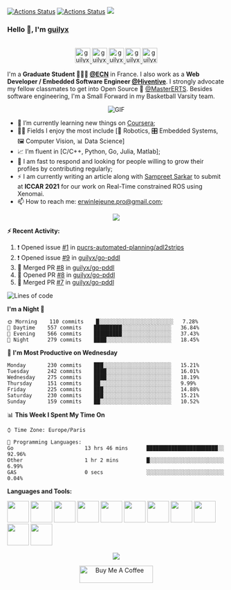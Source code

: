 [![Actions Status](https://github.com/guilyx/guilyx/workflows/wakatime-stats/badge.svg)](https://github.com/guilyx/guilyx/actions)
[![Actions Status](https://github.com/guilyx/guilyx/workflows/update-gh-activity/badge.svg)](https://github.com/guilyx/guilyx/actions)
![](https://visitor-badge.glitch.me/badge?page_id=guilyx.guilyx)

### Hello 👋, I'm [guilyx](https://guilyx.github.io) 

<p align="center">
<br/>
<a href="https://twitter.com/spida_rwin">
  <img alt="guilyx | Twitter" width="35px" src="https://image.flaticon.com/icons/svg/2111/2111703.svg" />
</a>
<a href="https://www.linkedin.com/in/erwinlejeune-lkn">
  <img alt="guilyx's LinkdeIN" width="35px" src="https://image.flaticon.com/icons/svg/2111/2111465.svg" />
</a>
<a href="https://www.facebook.com/erwin.lejeune">
  <img alt="guilyx's Facebook" width="35px" src="https://image.flaticon.com/icons/svg/2111/2111342.svg" />
</a>
<a href="https://www.instagram.com/spid_erwin">
  <img alt="guilyx's Instagram" width="35px" src="https://image.flaticon.com/icons/svg/2111/2111421.svg" />
</a>
<a href="https://open.spotify.com/user/11147618695?si=zZFn6uAGRLyoU02lsG50GA">
  <img alt="guilyx's Spotify" width="35px" src="https://image.flaticon.com/icons/svg/2111/2111627.svg" />
</a>
</p>

I'm a **Graduate Student 👨🏽‍💼 [@ECN](https://www.ec-nantes.fr)** in France. I also work as a **Web Developer / Embedded Software Engineer [@Hiventive](https://www.hiventive.com)**. I strongly advocate my fellow classmates to get into Open Source 📢 [@MasterERTS](https://github.com/MasterERTS). Besides software engineering, I'm a Small Forward in my Basketball Varsity team.

<p align="center">
<img align="center" alt="GIF" src="https://media1.tenor.com/images/1c6140897565e34a4e98f618e220dc0d/tenor.gif?itemid=9358372" />
</p>

- 📖 I’m currently learning new things on [Coursera](https://www.coursera.org);
- 🤹🏽 Fields I enjoy the most include [🤖 Robotics, 🎛 Embedded Systems, 🖼 Computer Vision, 📊 Data Science]
- 📈 I’m fluent in [C/C++, Python, Go, Julia, Matlab];
- 💬 I am fast to respond and looking for people willing to grow their profiles by contributing regularly;
- ⚡️ I am currently writing an article along with [Sampreet Sarkar](https://github.com/sampreets3) to submit at **ICCAR 2021** for our work on Real-Time constrained ROS using Xenomai.
- 📫 How to reach me: <erwinlejeune.pro@gmail.com>;

<p align="center">
  <img alig src="https://github-profile-trophy.vercel.app/?username=guilyx&column=6&rank=SSS,SS,S,AAA,AA,A,B,C" />
</p>


**:zap: Recent Activity:**

<!--START_SECTION:activity-->
1. ❗️ Opened issue [#1](https://github.com/pucrs-automated-planning/adl2strips/issues/1) in [pucrs-automated-planning/adl2strips](https://github.com/pucrs-automated-planning/adl2strips)
2. ❗️ Opened issue [#9](https://github.com/guilyx/go-pddl/issues/9) in [guilyx/go-pddl](https://github.com/guilyx/go-pddl)
3. 🎉 Merged PR [#8](https://github.com/guilyx/go-pddl/pull/8) in [guilyx/go-pddl](https://github.com/guilyx/go-pddl)
4. 💪 Opened PR [#8](https://github.com/guilyx/go-pddl/pull/8) in [guilyx/go-pddl](https://github.com/guilyx/go-pddl)
5. 🎉 Merged PR [#7](https://github.com/guilyx/go-pddl/pull/7) in [guilyx/go-pddl](https://github.com/guilyx/go-pddl)
<!--END_SECTION:activity-->

<!--START_SECTION:waka-->
![Lines of code](https://img.shields.io/badge/From%20Hello%20World%20I%27ve%20Written-17.5%20million%20lines%20of%20code-blue)

**I'm a Night 🦉** 

```text
🌞 Morning    110 commits    █░░░░░░░░░░░░░░░░░░░░░░░░   7.28% 
🌆 Daytime    557 commits    █████████░░░░░░░░░░░░░░░░   36.84% 
🌃 Evening    566 commits    █████████░░░░░░░░░░░░░░░░   37.43% 
🌙 Night      279 commits    ████░░░░░░░░░░░░░░░░░░░░░   18.45%

```
📅 **I'm Most Productive on Wednesday** 

```text
Monday       230 commits    ███░░░░░░░░░░░░░░░░░░░░░░   15.21% 
Tuesday      242 commits    ████░░░░░░░░░░░░░░░░░░░░░   16.01% 
Wednesday    275 commits    ████░░░░░░░░░░░░░░░░░░░░░   18.19% 
Thursday     151 commits    ██░░░░░░░░░░░░░░░░░░░░░░░   9.99% 
Friday       225 commits    ███░░░░░░░░░░░░░░░░░░░░░░   14.88% 
Saturday     230 commits    ███░░░░░░░░░░░░░░░░░░░░░░   15.21% 
Sunday       159 commits    ██░░░░░░░░░░░░░░░░░░░░░░░   10.52%

```


📊 **This Week I Spent My Time On** 

```text
⌚︎ Time Zone: Europe/Paris

💬 Programming Languages: 
Go                       13 hrs 46 mins      ███████████████████████░░   92.96% 
Other                    1 hr 2 mins         █░░░░░░░░░░░░░░░░░░░░░░░░   6.99% 
GAS                      0 secs              ░░░░░░░░░░░░░░░░░░░░░░░░░   0.04%

```


<!--END_SECTION:waka-->

**Languages and Tools:**  

<code><img height="50" src="https://image.flaticon.com/icons/svg/2861/2861557.svg"></code>
<code><img height="50" src="https://image.flaticon.com/icons/svg/3190/3190604.svg"></code>
<code><img height="50" src="https://image.flaticon.com/icons/svg/2942/2942156.svg"></code>
<code><img height="50" src="https://img.icons8.com/color/48/000000/golang.png"></code>
<code><img height="50" src="https://image.flaticon.com/icons/svg/1628/1628182.svg"></code>
<code><img height="50" src="https://image.flaticon.com/icons/png/512/2085/2085061.png"></code>
<code><img height="50" src="https://image.flaticon.com/icons/svg/2535/2535543.svg"></code>
<code><img height="50" src="https://cdn.icon-icons.com/icons2/1508/PNG/512/matlab_104289.png"></code>
<code><img height="50" src="https://image.flaticon.com/icons/svg/2721/2721297.svg"></code>
<code><img height="50" src="https://image.flaticon.com/icons/svg/752/752605.svg"></code>
<code><img height="50" src="https://image.flaticon.com/icons/svg/1680/1680899.svg"></code>

<p align="center">
<img align="center" src="https://github-readme-stats.vercel.app/api?username=guilyx&show_icons=true&hide_border=true">
</p>

<p align="center">
<a href="https://www.buymeacoffee.com/dq01aOE" target="_blank"><img src="https://cdn.buymeacoffee.com/buttons/default-red.png" alt="Buy Me A Coffee" height="40" width="170" ></a>
</p>
